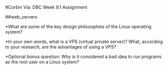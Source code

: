#Corbin Via: DBC Week 9.1 Assignment

##web_servers

*What are some of the key design philosophies of the Linux operating system?

*In your own words, what is a VPS (virtual private server)? What, according to your research, are the advantages of using a VPS?

*Optional bonus question: Why is it considered a bad idea to run programs as the root user on a Linux system?